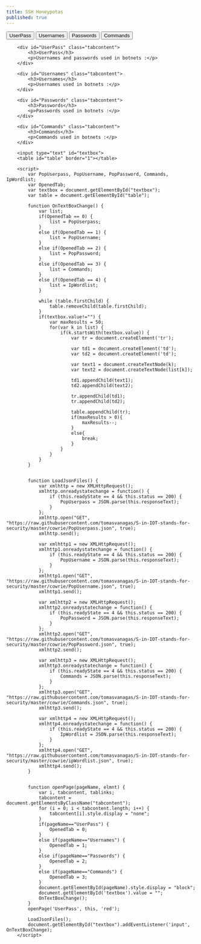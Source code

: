 ```yaml
---
title: SSH Honeypotas
published: true
---
```


<button class="tablink" onclick="openPage('UserPass', this)">UserPass</button>
		<button class="tablink" onclick="openPage('Usernames', this)">Usernames</button>
		<button class="tablink" onclick="openPage('Passwords', this)">Passwords</button>
		<button class="tablink" onclick="openPage('Commands', this)">Commands</button>
		
		<div id="UserPass" class="tabcontent">
			<h3>UserPass</h3>
			<p>Usernames and passwords used in botnets :</p>
		</div>
		
		<div id="Usernames" class="tabcontent">
			<h3>Usernames</h3>
			<p>Usernames used in botnets :</p>
		</div>
		
		<div id="Passwords" class="tabcontent">
			<h3>Passwords</h3>
			<p>Passwords used in botnets :</p> 
		</div>
		
		<div id="Commands" class="tabcontent">
			<h3>Commands</h3>
			<p>Commands used in botnets :</p> 
		</div>

		<input type="text" id="textbox">
		<table id="table" border="1"></table>

		<script>
			var PopUserpass, PopUsername, PopPassword, Commands, IpWordlist;
			var OpenedTab;
			var textbox = document.getElementById("textbox");
			var table = document.getElementById("table");

			function OnTextBoxChange() {
				var list;
				if(OpenedTab == 0) {
					list = PopUserpass;
				}
				else if(OpenedTab == 1) {
					list = PopUsername;
				}
				else if(OpenedTab == 2) {
					list = PopPassword;
				}
				else if(OpenedTab == 3) {
					list = Commands;
				}
				else if(OpenedTab == 4) {
					list = IpWordlist;
				}

				while (table.firstChild) {
					table.removeChild(table.firstChild);
				}
				if(textbox.value!="") {
					var maxResults = 50;
					for(var k in list) {
						if(k.startsWith(textbox.value)) {
							var tr = document.createElement('tr');   

							var td1 = document.createElement('td');
							var td2 = document.createElement('td');

							var text1 = document.createTextNode(k);
							var text2 = document.createTextNode(list[k]);

							td1.appendChild(text1);
							td2.appendChild(text2);
							
							tr.appendChild(td1);
							tr.appendChild(td2);

							table.appendChild(tr);
							if(maxResults > 0){
								maxResults--;
							}
							else{
								break;
							}
						}
					}
				}
			}


			function LoadJsonFiles() {
				var xmlhttp = new XMLHttpRequest();
				xmlhttp.onreadystatechange = function() {
					if (this.readyState == 4 && this.status == 200) {
						PopUserpass = JSON.parse(this.responseText);
					}		
				};
				xmlhttp.open("GET", "https://raw.githubusercontent.com/tomasvanagas/S-in-IOT-stands-for-security/master/cowrie/PopUserpass.json", true);
				xmlhttp.send();

				var xmlhttp1 = new XMLHttpRequest();
				xmlhttp1.onreadystatechange = function() {
					if (this.readyState == 4 && this.status == 200) {
						PopUsername = JSON.parse(this.responseText);
					}		
				};
				xmlhttp1.open("GET", "https://raw.githubusercontent.com/tomasvanagas/S-in-IOT-stands-for-security/master/cowrie/PopUsername.json", true);
				xmlhttp1.send();    

				var xmlhttp2 = new XMLHttpRequest();
				xmlhttp2.onreadystatechange = function() {
					if (this.readyState == 4 && this.status == 200) {
						PopPassword = JSON.parse(this.responseText);
					}		
				};
				xmlhttp2.open("GET", "https://raw.githubusercontent.com/tomasvanagas/S-in-IOT-stands-for-security/master/cowrie/PopPassword.json", true);
				xmlhttp2.send();

				var xmlhttp3 = new XMLHttpRequest();
				xmlhttp3.onreadystatechange = function() {
					if (this.readyState == 4 && this.status == 200) {
						Commands = JSON.parse(this.responseText);
					}		
				};
				xmlhttp3.open("GET", "https://raw.githubusercontent.com/tomasvanagas/S-in-IOT-stands-for-security/master/cowrie/Commands.json", true);
				xmlhttp3.send();

				var xmlhttp4 = new XMLHttpRequest();
				xmlhttp4.onreadystatechange = function() {
					if (this.readyState == 4 && this.status == 200) {
						IpWordlist = JSON.parse(this.responseText);
					}		
				};
				xmlhttp4.open("GET", "https://raw.githubusercontent.com/tomasvanagas/S-in-IOT-stands-for-security/master/cowrie/ipWordlist.json", true);
				xmlhttp4.send();
			}


			function openPage(pageName, elmnt) {
				var i, tabcontent, tablinks;
				tabcontent = document.getElementsByClassName("tabcontent");
				for (i = 0; i < tabcontent.length; i++) {
					tabcontent[i].style.display = "none";
				}
				if(pageName=="UserPass") {
					OpenedTab = 0;
				}
				else if(pageName=="Usernames") {
					OpenedTab = 1;
				}
				else if(pageName=="Passwords") {
					OpenedTab = 2;
				}
				else if(pageName=="Commands") {
					OpenedTab = 3;
				}
				document.getElementById(pageName).style.display = "block";
				document.getElementById('textbox').value = "";
				OnTextBoxChange();
			}
			openPage('UserPass', this, 'red');

			LoadJsonFiles();
			document.getElementById("textbox").addEventListener('input', OnTextBoxChange);
		</script>
